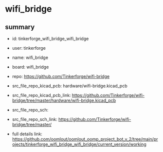 # wifi_bridge
 
## summary 
* id: tinkerforge_wifi_bridge_wifi_bridge
* user: tinkerforge
* name: wifi_bridge
* board: wifi_bridge
* repo: https://github.com/Tinkerforge/wifi-bridge
* src_file_repo_kicad_pcb: hardware/wifi-bridge.kicad_pcb
* src_file_repo_kicad_pcb_link: https://github.com/Tinkerforge/wifi-bridge/tree/master/hardware/wifi-bridge.kicad_pcb


* src_file_repo_sch: 
* src_file_repo_sch_link: https://github.com/Tinkerforge/wifi-bridge/tree/master/
* full details link: https://github.com/oomlout/oomlout_oomp_project_bot_v_2/tree/main/projects/tinkerforge_wifi_bridge_wifi_bridge/current_version/working  







